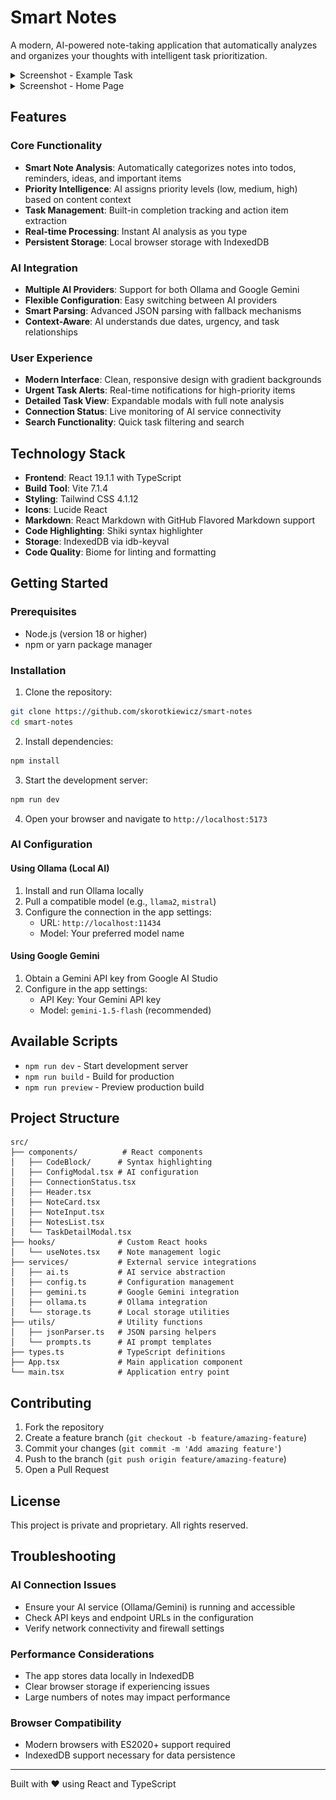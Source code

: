 # Smart Notes

A modern, AI-powered note-taking application that automatically analyzes and organizes your thoughts with intelligent task prioritization.

<details>
<summary>Screenshot - Example Task</summary>

![task1](images/task1.png "Example Task")
</details>

<details>
<summary>Screenshot - Home Page</summary>

![home1](images/home1.png "Home Page")
</details>


## Features

### Core Functionality
- **Smart Note Analysis**: Automatically categorizes notes into todos, reminders, ideas, and important items
- **Priority Intelligence**: AI assigns priority levels (low, medium, high) based on content context
- **Task Management**: Built-in completion tracking and action item extraction
- **Real-time Processing**: Instant AI analysis as you type
- **Persistent Storage**: Local browser storage with IndexedDB

### AI Integration
- **Multiple AI Providers**: Support for both Ollama and Google Gemini
- **Flexible Configuration**: Easy switching between AI providers
- **Smart Parsing**: Advanced JSON parsing with fallback mechanisms
- **Context-Aware**: AI understands due dates, urgency, and task relationships

### User Experience
- **Modern Interface**: Clean, responsive design with gradient backgrounds
- **Urgent Task Alerts**: Real-time notifications for high-priority items
- **Detailed Task View**: Expandable modals with full note analysis
- **Connection Status**: Live monitoring of AI service connectivity
- **Search Functionality**: Quick task filtering and search

## Technology Stack

- **Frontend**: React 19.1.1 with TypeScript
- **Build Tool**: Vite 7.1.4
- **Styling**: Tailwind CSS 4.1.12
- **Icons**: Lucide React
- **Markdown**: React Markdown with GitHub Flavored Markdown support
- **Code Highlighting**: Shiki syntax highlighter
- **Storage**: IndexedDB via idb-keyval
- **Code Quality**: Biome for linting and formatting

## Getting Started

### Prerequisites
- Node.js (version 18 or higher)
- npm or yarn package manager

### Installation

1. Clone the repository:
```bash
git clone https://github.com/skorotkiewicz/smart-notes
cd smart-notes
```

2. Install dependencies:
```bash
npm install
```

3. Start the development server:
```bash
npm run dev
```

4. Open your browser and navigate to `http://localhost:5173`

### AI Configuration

#### Using Ollama (Local AI)
1. Install and run Ollama locally
2. Pull a compatible model (e.g., `llama2`, `mistral`)
3. Configure the connection in the app settings:
   - URL: `http://localhost:11434`
   - Model: Your preferred model name

#### Using Google Gemini
1. Obtain a Gemini API key from Google AI Studio
2. Configure in the app settings:
   - API Key: Your Gemini API key
   - Model: `gemini-1.5-flash` (recommended)

## Available Scripts

- `npm run dev` - Start development server
- `npm run build` - Build for production
- `npm run preview` - Preview production build

## Project Structure

```
src/
├── components/          # React components
│   ├── CodeBlock/      # Syntax highlighting
│   ├── ConfigModal.tsx # AI configuration
│   ├── ConnectionStatus.tsx
│   ├── Header.tsx
│   ├── NoteCard.tsx
│   ├── NoteInput.tsx
│   ├── NotesList.tsx
│   └── TaskDetailModal.tsx
├── hooks/              # Custom React hooks
│   └── useNotes.tsx    # Note management logic
├── services/           # External service integrations
│   ├── ai.ts           # AI service abstraction
│   ├── config.ts       # Configuration management
│   ├── gemini.ts       # Google Gemini integration
│   ├── ollama.ts       # Ollama integration
│   └── storage.ts      # Local storage utilities
├── utils/              # Utility functions
│   ├── jsonParser.ts   # JSON parsing helpers
│   └── prompts.ts      # AI prompt templates
├── types.ts            # TypeScript definitions
├── App.tsx             # Main application component
└── main.tsx            # Application entry point
```

## Contributing

1. Fork the repository
2. Create a feature branch (`git checkout -b feature/amazing-feature`)
3. Commit your changes (`git commit -m 'Add amazing feature'`)
4. Push to the branch (`git push origin feature/amazing-feature`)
5. Open a Pull Request

## License

This project is private and proprietary. All rights reserved.

## Troubleshooting

### AI Connection Issues
- Ensure your AI service (Ollama/Gemini) is running and accessible
- Check API keys and endpoint URLs in the configuration
- Verify network connectivity and firewall settings

### Performance Considerations
- The app stores data locally in IndexedDB
- Clear browser storage if experiencing issues
- Large numbers of notes may impact performance

### Browser Compatibility
- Modern browsers with ES2020+ support required
- IndexedDB support necessary for data persistence

---

Built with ❤️ using React and TypeScript